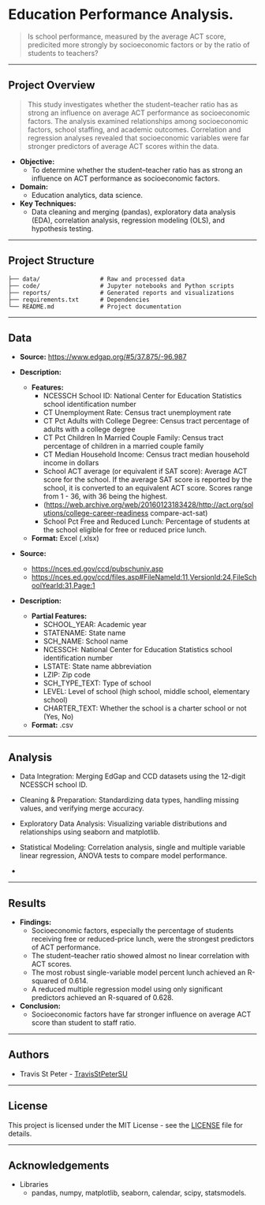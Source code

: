 # Education Performance Analysis.

> Is school performance, measured by the average ACT score, predicited more strongly by socioeconomic factors or by the ratio of students to teachers?

---

## Project Overview

> This study investigates whether the student–teacher ratio has as strong an influence on average ACT performance as socioeconomic factors. The analysis examined relationships among socioeconomic factors, school staffing, and academic outcomes. Correlation and regression analyses revealed that socioeconomic variables were far stronger predictors of average ACT scores within the data.

- **Objective:**
  - To determine whether the student–teacher ratio has as strong an influence on ACT performance as socioeconomic factors.
- **Domain:**
  - Education analytics, data science.
- **Key Techniques:**
  - Data cleaning and merging (pandas), exploratory data analysis (EDA), correlation analysis, regression modeling (OLS), and hypothesis testing.

---

## Project Structure

```
├── data/                 # Raw and processed data
├── code/                 # Jupyter notebooks and Python scripts
├── reports/              # Generated reports and visualizations
├── requirements.txt      # Dependencies
└── README.md             # Project documentation
```

---

## Data

- **Source:** https://www.edgap.org/#5/37.875/-96.987
- **Description:**
  - **Features:**
    - NCESSCH School ID: National Center for Education Statistics school identification number
    - CT Unemployment Rate: Census tract unemployment rate
    - CT Pct Adults with College Degree: Census tract percentage of adults with a college degree
    - CT Pct Children In Married Couple Family: Census tract percentage of children in a married couple family
    - CT Median Household Income: Census tract median household income in dollars
    - School ACT average (or equivalent if SAT score): Average ACT score for the school. If the average SAT score is reported by the school, it is converted to an equivalent ACT score. Scores range from 1 - 36, with 36 being the highest.
    - (https://web.archive.org/web/20160123183428/http://act.org/solutions/college-career-readiness compare-act-sat)
    - School Pct Free and Reduced Lunch: Percentage of students at the school eligible for free or reduced price lunch.
  - **Format:** Excel (.xlsx)

- **Source:**

  - https://nces.ed.gov/ccd/pubschuniv.asp
  - https://nces.ed.gov/ccd/files.asp#FileNameId:11,VersionId:24,FileSchoolYearId:31,Page:1
- **Description:**
  - **Partial Features:**
    - SCHOOL_YEAR: Academic year
    - STATENAME: State name
    - SCH_NAME: School name
    - NCESSCH: National Center for Education Statistics school identification number
    - LSTATE: State name abbreviation
    - LZIP: Zip code
    - SCH_TYPE_TEXT: Type of school
    - LEVEL: Level of school (high school, middle school, elementary school)
    - CHARTER_TEXT: Whether the school is a charter school or not (Yes, No)
  - **Format:** .csv

---

## Analysis

- Data Integration: Merging EdGap and CCD datasets using the 12-digit NCESSCH school ID.
- Cleaning & Preparation: Standardizing data types, handling missing values, and verifying merge accuracy.
- Exploratory Data Analysis: Visualizing variable distributions and relationships using seaborn and matplotlib.
- Statistical Modeling: Correlation analysis, single and multiple variable linear regression, ANOVA tests to compare model performance.

-

---

## Results

- **Findings:**
  - Socioeconomic factors, especially the percentage of students receiving free or reduced-price lunch, were the strongest predictors of ACT performance.
  - The student–teacher ratio showed almost no linear correlation with ACT scores.
  - The most robust single-variable model percent lunch achieved an R-squared of 0.614.
  - A reduced multiple regression model using only significant predictors achieved an R-squared of 0.628.
- **Conclusion:**
  - Socioeconomic factors have far stronger influence on average ACT score than student to staff ratio.

---

## Authors

- Travis St Peter - [TravisStPeterSU](https://github.com/TravisStPeterSU)

---

## License

This project is licensed under the MIT License - see the [LICENSE](LICENSE) file for details.

---

## Acknowledgements

- Libraries
  - pandas, numpy, matplotlib, seaborn, calendar, scipy, statsmodels.